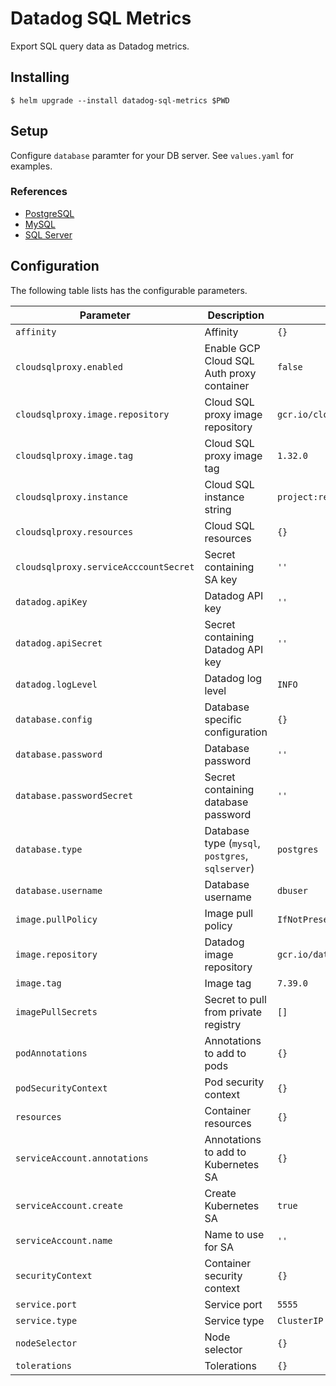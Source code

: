 # Datadog SQL Metrics
Export SQL query data as Datadog metrics.


## Installing

```console
$ helm upgrade --install datadog-sql-metrics $PWD
```

## Setup
Configure `database` paramter for your DB server. See `values.yaml` for examples.

### References
- [PostgreSQL](https://github.com/DataDog/integrations-core/blob/master/postgres/datadog_checks/postgres/data/conf.yaml.example)
- [MySQL](https://github.com/DataDog/integrations-core/blob/master/mysql/datadog_checks/mysql/data/conf.yaml.example)
- [SQL Server](https://github.com/DataDog/integrations-core/blob/master/sqlserver/datadog_checks/sqlserver/data/conf.yaml.example)


## Configuration

The following table lists has the configurable parameters.

| Parameter                             | Description                                      | Default                            |
| ------------------------------------- | ------------------------------------------------ | ---------------------------------- |
| `affinity`                            | Affinity                                         | `{}`                               |
| `cloudsqlproxy.enabled`               | Enable GCP Cloud SQL Auth proxy container        | `false`                            |
| `cloudsqlproxy.image.repository`      | Cloud SQL proxy image repository                 | `gcr.io/cloudsql-docker/gce-proxy` |
| `cloudsqlproxy.image.tag`             | Cloud SQL proxy image tag                        | `1.32.0`                           |
| `cloudsqlproxy.instance`              | Cloud SQL instance string                        | `project:region:database=tcp:5432` |
| `cloudsqlproxy.resources`             | Cloud SQL resources                              | `{}`                               |
| `cloudsqlproxy.serviceAcccountSecret` | Secret containing SA key                         | `''`                               |
| `datadog.apiKey`                      | Datadog API key                                  | `''`                               |
| `datadog.apiSecret`                   | Secret containing Datadog API key                | `''`                               |
| `datadog.logLevel`                    | Datadog log level                                | `INFO`                             |
| `database.config`                     | Database specific configuration                  | `{}`                               |
| `database.password`                   | Database password                                | `''`                               |
| `database.passwordSecret`             | Secret containing database password              | `''`                               |
| `database.type`                       | Database type (`mysql`, `postgres`, `sqlserver`) | `postgres`                         |
| `database.username`                   | Database username                                | `dbuser`                           |
| `image.pullPolicy`                    | Image pull policy                                | `IfNotPresent`                     |
| `image.repository`                    | Datadog image repository                         | `gcr.io/datadoghq/agent`           |
| `image.tag`                           | Image tag                                        | `7.39.0`                           |
| `imagePullSecrets`                    | Secret to pull from private registry             | `[]`                               |
| `podAnnotations`                      | Annotations to add to  pods                      | `{}`                               |
| `podSecurityContext`                  | Pod security context                             | `{}`                               |
| `resources`                           | Container resources                              | `{}`                               |
| `serviceAccount.annotations`          | Annotations to add to Kubernetes SA              | `{}`                               |
| `serviceAccount.create`               | Create Kubernetes SA                             | `true`                             |
| `serviceAccount.name`                 | Name to use for SA                               | `''`                               |
| `securityContext`                     | Container security context                       | `{}`                               |
| `service.port`                        | Service port                                     | `5555`                             |
| `service.type`                        | Service type                                     | `ClusterIP`                        |
| `nodeSelector`                        | Node selector                                    | `{}`                               |
| `tolerations`                         | Tolerations                                      | `{}`                               |

